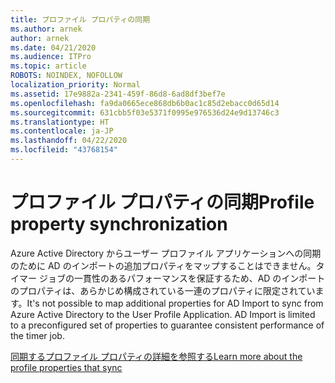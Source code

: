 ```yaml
---
title: プロファイル プロパティの同期
ms.author: arnek
author: arnek
ms.date: 04/21/2020
ms.audience: ITPro
ms.topic: article
ROBOTS: NOINDEX, NOFOLLOW
localization_priority: Normal
ms.assetid: 17e9882a-2341-459f-86d8-6ad8df3bef7e
ms.openlocfilehash: fa9da0665ece868db6b0ac1c85d2ebacc0d65d14
ms.sourcegitcommit: 631cbb5f03e5371f0995e976536d24e9d13746c3
ms.translationtype: HT
ms.contentlocale: ja-JP
ms.lasthandoff: 04/22/2020
ms.locfileid: "43768154"
---
```

# <a name="profile-property-synchronization"></a><span data-ttu-id="6a1b8-102">プロファイル プロパティの同期</span><span class="sxs-lookup"><span data-stu-id="6a1b8-102">Profile property synchronization</span></span>

<span data-ttu-id="6a1b8-p101">Azure Active Directory からユーザー プロファイル アプリケーションへの同期のために AD のインポートの追加プロパティをマップすることはできません。タイマー ジョブの一貫性のあるパフォーマンスを保証するため、AD のインポートのプロパティは、あらかじめ構成されている一連のプロパティに限定されています。</span><span class="sxs-lookup"><span data-stu-id="6a1b8-p101">It's not possible to map additional properties for AD Import to sync from Azure Active Directory to the User Profile Application. AD Import is limited to a preconfigured set of properties to guarantee consistent performance of the timer job.</span></span>
  
[<span data-ttu-id="6a1b8-105">同期するプロファイル プロパティの詳細を参照する</span><span class="sxs-lookup"><span data-stu-id="6a1b8-105">Learn more about the profile properties that sync</span></span>](https://go.microsoft.com/fwlink/?linkid=875671)
  

